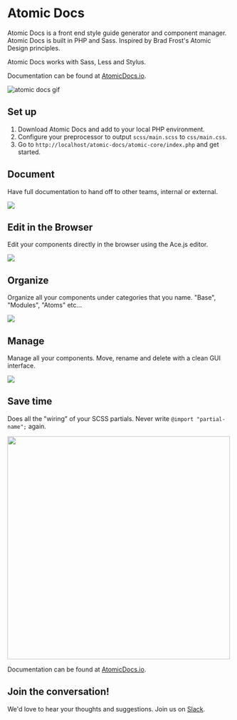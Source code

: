 # Atomic Docs

Atomic Docs is a front end style guide generator and component manager. Atomic Docs is built in PHP and Sass. Inspired by Brad Frost's Atomic Design principles.

Atomic Docs works with Sass, Less and Stylus.

Documentation can be found at <a href="http://atomicdocs.io/">AtomicDocs.io</a>.

<img src="atomic-core/img/demo1.gif" alt="atomic docs gif" />

## Set up

1. Download Atomic Docs and add to your local PHP environment.
2. Configure your preprocessor to output `scss/main.scss` to `css/main.css`.
3. Go to `http://localhost/atomic-docs/atomic-core/index.php` and get started.

## Document
Have full documentation to hand off to other teams, internal or external.

<img src="atomic-core/img/document.png" />

## Edit in the Browser
Edit your components directly in the browser using the Ace.js editor.

<img src="atomic-core/img/editor-gif.gif" />


## Organize
Organize all your components under categories that you name. "Base", "Modules", "Atoms" etc...

<img src="atomic-core/img/organize.png"/>

## Manage
Manage all your components. Move, rename and delete with a clean GUI interface.

<img src="atomic-core/img/manage.gif" />

## Save time
Does all the "wiring" of your SCSS partials. Never write `@import "partial-name";` again.

<img width="500" src="atomic-core/img/helpful.png"/>

Documentation can be found at <a href="http://atomicdocs.io/">AtomicDocs.io</a>.

## Join the conversation!
We'd love to hear your thoughts and suggestions. Join us on <a href="https://nick578.typeform.com/to/NwX0ox">Slack</a>.


